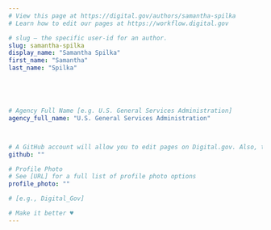 ```yaml
---
# View this page at https://digital.gov/authors/samantha-spilka
# Learn how to edit our pages at https://workflow.digital.gov

# slug — the specific user-id for an author.
slug: samantha-spilka
display_name: "Samantha Spilka"
first_name: "Samantha"
last_name: "Spilka"





# Agency Full Name [e.g. U.S. General Services Administration]
agency_full_name: "U.S. General Services Administration"



# A GitHub account will allow you to edit pages on Digital.gov. Also, the image used in your GitHub account can be used to populate your digital.gov profile photo. Learn more about getting a Github account at [URL]
github: ""

# Profile Photo
# See [URL] for a full list of profile photo options
profile_photo: ""

# [e.g., Digital_Gov]

# Make it better ♥
---
```

